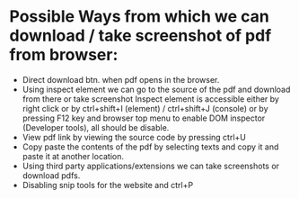 # Possible Ways from which we can download / take screenshot of pdf from browser:
* Direct download btn. when pdf opens in the browser.
* Using inspect element we can go to the source of the pdf and download from there or take screenshot
Inspect element is accessible either by right click or by ctrl+shift+I  (element) / ctrl+shift+J (console) or by pressing F12 key and browser top menu to enable DOM inspector (Developer tools), all should be disable.
* View pdf link by viewing the source code by pressing ctrl+U
* Copy paste the contents of the pdf by selecting texts and copy it and paste it at another location.
* Using third party applications/extensions we can take screenshots or download pdfs.
* Disabling snip tools for the website and ctrl+P
